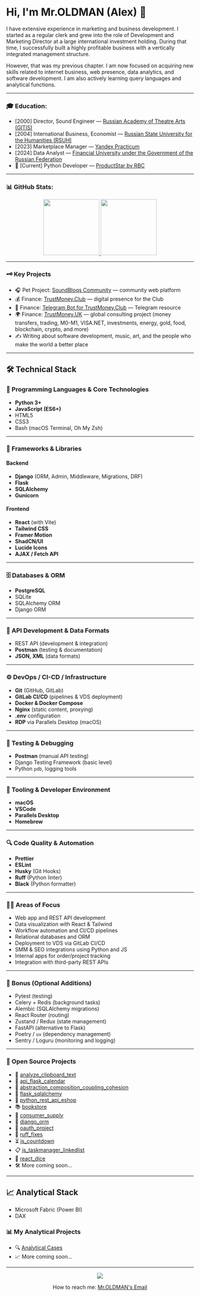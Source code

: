 # Hi, I'm Mr.OLDMAN (Alex) 👋

I have extensive experience in marketing and business development. I started as a regular clerk and grew into the role of Development and Marketing Director at a large international investment holding. During that time, I successfully built a highly profitable business with a vertically integrated management structure.

However, that was my previous chapter. I am now focused on acquiring new skills related to internet business, web presence, data analytics, and software development. I am also actively learning query languages and analytical functions.

---

### 🎓 Education:
* [2000] Director, Sound Engineer — [Russian Academy of Theatre Arts (GITIS)](https://gitis.net/en/)
* [2004] International Business, Economist — [Russian State University for the Humanities (RSUH)](https://www.rsuh.ru/en/)
* [2023] Marketplace Manager — [Yandex Practicum](https://practicum.yandex.ru/)
* [2024] Data Analyst — [Financial University under the Government of the Russian Federation](https://en.fa.ru/)
* 🌱 [Current] Python Developer — [ProductStar by RBC](https://productstar.ru/)

---

### 📊 GitHub Stats:
<p align='center'>
   <a href="https://github-readme-stats.vercel.app/api?username=whoisoldman&show_icons=true&count_private=true">
      <img height=150 src="https://github-readme-stats.vercel.app/api?username=whoisoldman&show_icons=true&count_private=true"/>
   </a>
   <a href="https://github.com/romankh3/github-readme-stats">
      <img height=150 src="https://github-readme-stats.vercel.app/api/top-langs/?username=whoisoldman&layout=compact"/>
   </a>
</p>

---

### 🗝 Key Projects
* 🎧 Pet Project: [SoundBloqs Community](https://soundbloqs.com/) — community web platform
* 💰 Finance: [TrustMoney.Club](https://trustmoney.club/) — digital presence for the Club
* 🤖 Finance: [Telegram Bot for TrustMoney.Club](https://t.me/tmclubinfo_bot/) — Telegram resource
* 🌍 Finance: [TrustMoney.UK](https://trustmoney.uk/) — global consulting project (money transfers, trading, M0-M1, VISA.NET, investments, energy, gold, food, blockchain, crypto, and more)
* ✍️ Writing about software development, music, art, and the people who make the world a better place

---

## 🛠 Technical Stack

### 🔧 Programming Languages & Core Technologies
- **Python 3+**
- **JavaScript (ES6+)**
- HTML5
- CSS3
- Bash (macOS Terminal, Oh My Zsh)

---

### 🧩 Frameworks & Libraries

#### Backend
- **Django** (ORM, Admin, Middleware, Migrations, DRF)
- **Flask**
- **SQLAlchemy**
- **Gunicorn**

#### Frontend
- **React** (with Vite)
- **Tailwind CSS**
- **Framer Motion**
- **ShadCN/UI**
- **Lucide Icons**
- **AJAX / Fetch API**

---

### 🗄️ Databases & ORM
- **PostgreSQL**
- SQLite
- SQLAlchemy ORM
- Django ORM

---

### 🔗 API Development & Data Formats
- REST API (development & integration)
- **Postman** (testing & documentation)
- **JSON, XML** (data formats)

---

### ⚙️ DevOps / CI-CD / Infrastructure
- **Git** (GitHub, GitLab)
- **GitLab CI/CD** (pipelines & VDS deployment)
- **Docker & Docker Compose**
- **Nginx** (static content, proxying)
- **.env** configuration
- **RDP** via Parallels Desktop (macOS)

---

### 🧪 Testing & Debugging
- **Postman** (manual API testing)
- Django Testing Framework (basic level)
- Python `pdb`, logging tools

---

### 🧰 Tooling & Developer Environment
- **macOS**
- **VSCode**
- **Parallels Desktop**
- **Homebrew**

---

### 🔍 Code Quality & Automation
- **Prettier**
- **ESLint**
- **Husky** (Git Hooks)
- **Ruff** (Python linter)
- **Black** (Python formatter)

---

### 🧑‍💻 Areas of Focus
- Web app and REST API development
- Data visualization with React & Tailwind
- Workflow automation and CI/CD pipelines
- Relational databases and ORM
- Deployment to VDS via GitLab CI/CD
- SMM & SEO integrations using Python and JS
- Internal apps for order/project tracking
- Integration with third-party REST APIs

---

### 🧭 Bonus (Optional Additions)
- Pytest (testing)
- Celery + Redis (background tasks)
- Alembic (SQLAlchemy migrations)
- React Router (routing)
- Zustand / Redux (state management)
- FastAPI (alternative to Flask)
- Poetry / `uv` (dependency management)
- Sentry / Loguru (monitoring and logging)

---

### 🌱 Open Source Projects

* 🔬 [analyze_clipboard_text](https://github.com/whoisoldman/analyze_clipboard_text.git)
* 🧭 [api_flask_calendar](https://github.com/whoisoldman/api_flask_calendar.git)
* 🧱 [abstraction_composition_coupling_cohesion](https://github.com/whoisoldman/abstraction_composition_coupling_cohesion.git)
* 🔧 [flask_sqlalchemy](https://gitlab.com/ps_learning/ps_learning_flask_sqlalchemy.git)
* 🛒 [python_rest_api_eshop](https://gitlab.com/ps_learning/ps-learning-python-rest-api-eshop.git)
* 📚 [bookstore](https://gitlab.com/ps_learning/ps_learning_bookstore.git)
* 🔄 [consumer_supply](https://github.com/whoisoldman/consumer_supply.git)
* 🧬 [django_orm](https://github.com/whoisoldman/django_orm.git)
* 🔐 [oauth_project](https://github.com/whoisoldman/oauth_project)
* 🧹 [ruff_fixes](https://github.com/whoisoldman/Architecture-and-backend-homework/tree/ruff-fixes)
* ⏳ [js_countdown](https://gdrhwf.csb.app/)
* 📋 [js_taskmanager_linkedlist](https://xwwjqs.csb.app/)
* 🎲 [react_dice](https://github.com/whoisoldman/dice_react_app)
* 🛠 More coming soon...

---

## 📈 Analytical Stack
- Microsoft Fabric (Power BI)
- DAX

### 📊 My Analytical Projects
- 🔍 [Analytical Cases](https://drive.google.com/drive/folders/1JoBl2rzQxHlUBRNQ2hr88FD4KPltbV8x?usp=sharing)
- 📈 More coming soon...

---

<p align='center'>
   <a href="https://t.me/soundbloqsfb_bot">
       <img src="https://img.shields.io/badge/Telegram-2CA5E0?style=for-the-badge&logo=telegram&logoColor=white"/>
   </a>
</p>

<p align='center'>
   How to reach me: <a href='mailto:it@soundbloqs.com'>Mr.OLDMAN's Email</a>
</p>
